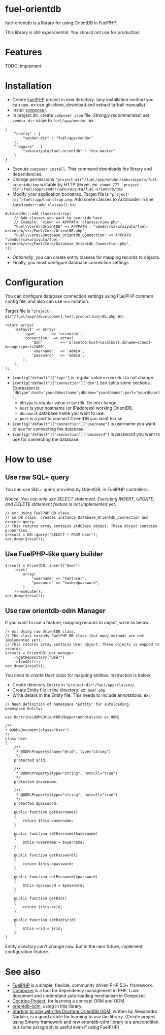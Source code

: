 fuel-orientdb
=============

fuel-orientdb is a library for using OrientDB in FuelPHP.

This library is still *experimental*. You should not use for production.

Features
========

TODO: implement

Installation
============

* Create [FuelPHP](http://fuelphp.com/) project in new directory. (any installation method you can use. ex:use git-clone, download and extract tarball manually)
* Install [composer](http://getcomposer.org).
* In project dir, create `composer.json` file. *Strongly recommended:* set `vendor-dir` value to `fuel/app/vendor`. ex:

```
{
	"config" : {
		"vendor-dir" : "fuel/app/vendor"
	},
	"require" : {
		"sakuraiyuta/fuel-orientdb" : "dev-master"
	}
}
```

* Execute `composer install`. This command downloads the library and dependencies.
* Change permissions `"project-dir"/fuel/app/vendor/sakuraiyuta/fuel-orientdb/tmp` writable by HTTP Server. ex: `chmod 777 "project-dir"/fuel/app/vendor/sakuraiyuta/fuel-orientdb/tmp`
* Modify your application bootstrap. Target file is `"project-dir"/fuel/app/bootstrap.php`. Add some classes to Autoloader in line `Autoloader::add_classes()`. ex:

```
Autoloader::add_classes(array(
	// Add classes you want to override here
	// Example: 'View' => APPPATH.'classes/view.php',
	"Fuel\\Core\\OrientDB" => APPPATH . "vendor/sakuraiyuta/fuel-orientdb/src/Fuel/Core/OrientDB.php",
	"Fuel\\Core\\Database_Orientdb_Connection" => APPPATH . "vendor/sakuraiyuta/fuel-orientdb/src/Fuel/Core/Database_Orientdb_Connection.php",
));
```

* *Optionally*, you can create entity classes for mapping records to objects.
* Finally, you must configure database connection settings.

Configuration
=============

You can configure database connection settings using FuelPHP common config file, and also can use `dsn` notation.

Target file is `"project-dir"/fuel/app/{development,test,production}/db.php`. ex:

```
return array(
	'default' => array(
		'type'       => 'orientdb',
		'connection'  => array(
			'dsn'        => 'orientdb:host=localhost;dbname=school-manager;port=2480',
			'username'   => 'admin',
			'password'   => 'admin',
		),
	),
);
```

* `$config["default"]["type"]` is regular value `orientdb`. Do not change.
* `$config["default"]["connection"]["dsn"]` can splits some sections. Expression is `"dbtype":host="yourdbhostname";dbname="yourdbname";port="yourdbport"`.
	* `dbtype` is regular value `orientdb`. Do not change.
	* `host` is your hostname (or IPaddress) working OrientDB.
	* `dbname` is database name you want to use.
	* `port` is a port to connect OrientDB you want to use.
* `$config["default"]["connection"]["username"]` is username you want to use for connecting the database.
* `$config["default"]["connection"]["password"]` is password you want to use for connecting the database.

How to use
==========

Use raw SQL+ query
--------------------

You can use SQL+ query provided by OrientDB, in FuelPHP controllers.

*Notice: You can only use SELECT statement. Executing INSERT, UPDATE, and DELETE statement feature is not implemented yet.*

```
// ex: Using FuelPHP DB class.
// In DB class, creates instance Database_Orientdb_Connection and execute query.
// This returns array contains stdClass object. These object contains properties.
$result = DB::query("SELECT * FROM User");
var_dump($result);
```

Use FuelPHP-like query builder
------------------------------

```
$result = OrientDB::insert("User")
	->set(
		array(
			"username" => "testuser",
			"password" => "hashedpassword",
		)
	)->execute();
var_dump($result);
```

Use raw orientdb-odm Manager
------------------------------

If you want to use a feature, mapping records to object, write as below:

```
// ex: Using raw OrientDB class.
// The class extends FuelPHP DB class (but many methods are not implemented yet).
// This returns array contains User object. These objects is mapped to records.
$result = OrientDB::get_manager
	->getRepository("User")
	->findAll();
var_dump($result);
```

You *need to create User class* for mapping entities. Instruction is below:

* Create directory `Entity` in `"project-dir"/fuel/app/classes/`.
* Create Entity file in the directory. ex: `User.php`
* Write details in the Entity file. This needs to include annotations. ex:

```
// Need definition of namespace "Entity" for autoloading.
namespace Entity;

use Doctrine\ODM\OrientDB\Mapper\Annotations as ODM;

/**
* @ODM\Document(class="User")
*/
class User
{
    /**
     * @ODM\Property(name="@rid", type="string")
     */
    protected $rid;

    /**
     * @ODM\Property(type="string", notnull="true")
     */
    protected $username;

    /**
     * @ODM\Property(type="string", notnull="true")
     */
    protected $password;

    public function getUsername()
    {
        return $this->username;
    }

    public function setUsername($username)
    {
        $this->username = $username;
    }

    public function getPassword()
    {
        return $this->password;
    }

    public function setPassword($password)
    {
        $this->password = $password;
    }

    public function getRid()
    {
        return $this->rid;
    }

    public function setRid($rid)
    {
        $this->rid = $rid;
    }
}
```

Entity directory can't change now. But in the near future, implement configuration feature.

See also
========

* [FuelPHP](http://fuelphp.com) is a simple, flexible, community driven PHP 5.3+ framework.
* [Composer](http://getcomposer.org) is a tool for dependency management in PHP. Look document and understand auto-loading mechanism in Composer.
* [Doctrine Project](http://www.doctrine-project.org/), for learning a concept ORM and ODM.
* [orientdb-odm](https://github.com/doctrine/orientdb-odm), using in this library.
* [Starting to play with the Doctrine OrientDB ODM](http://odino.org/starting-to-play-with-the-doctrine-orientdb-odm/), written by Alessandro Nadalin, is a good article for learning to use the library. (Create project using Smarty framework and raw orientdb-odm library is a precondition, but some paragraph is useful even if using FuelPHP)

